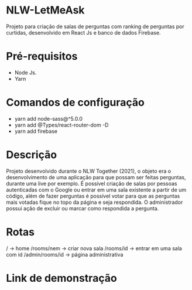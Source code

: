 # NLW-LetMeAsk
Projeto para criação de salas de perguntas com ranking de perguntas por curtidas, desenvolvido em React Js e banco de dados Firebase.

# Pré-requisitos
- Node Js.
- Yarn

# Comandos de configuração
- yarn add node-sass@^5.0.0
- yarn add @Types/react-router-dom -D
- yarn add firebase

# Descrição
Projeto desenvolvido durante o NLW Together (2021), o objeto era o desenvolvimento de uma aplicação para que possam ser feitas perguntas, durante uma live por exemplo.
É possível criação de salas por pessoas autenticadas com o Google ou entrar em uma sala existente a partir de um código, além de fazer perguntas é possível votar para que as perguntas mais votadas fique no topo da página e seja respondida.
O administrador possui ação de excluir ou marcar como respondida a pergunta.

# Rotas
/ -> home
/rooms/nem -> criar nova sala
/rooms/id -> entrar em uma sala com id
/admin/rooms/id -> página administrativa

# Link de demonstração
